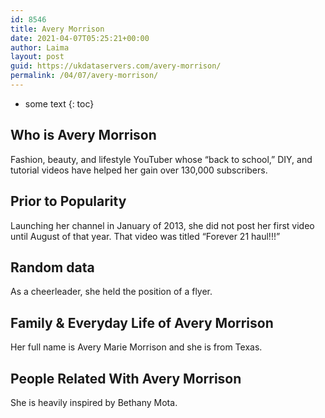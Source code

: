 ```yaml
---
id: 8546
title: Avery Morrison
date: 2021-04-07T05:25:21+00:00
author: Laima
layout: post
guid: https://ukdataservers.com/avery-morrison/
permalink: /04/07/avery-morrison/
---
```


* some text
{: toc}


## Who is Avery Morrison
                  
                  
                  
Fashion, beauty, and lifestyle YouTuber whose &#8220;back to school,&#8221; DIY, and tutorial videos have helped her gain over 130,000 subscribers. 
                  
              
            
              
            
                
                
                
## Prior to Popularity
                  
                  
                  
Launching her channel in January of 2013, she did not post her first video until August of that year. That video was titled &#8220;Forever 21 haul!!!&#8221;
                  
              
            
              
            
                
                
                
## Random data
                  
                  
                  
As a cheerleader, she held the position of a flyer.
                  
              
            
              
            
                
                
                
## Family & Everyday Life of Avery Morrison
                  
                  
                  
Her full name is Avery Marie Morrison and she is from Texas.
                  
              
            
              
            
                
                
                
## People Related With Avery Morrison
                  
                  
                  
She is heavily inspired by Bethany Mota.
                  
              
            
              
            
                
              
            
              
              
            
            
              
            
          
          
          